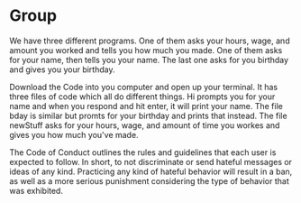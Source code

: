 # Group
We have three different programs. One of them asks your hours, wage, and amount you worked and tells you how much you made. One of them asks for your name, then tells you your name. The last one asks for you birthday and gives you your birthday. 

Download the Code into you computer and open up your terminal. It has three files of code which all do different things. Hi prompts you for your name and when you respond and hit enter, it will print your name. The file bday is similar but promts for your birthday and prints that instead. The file newStuff asks for your hours, wage, and amount of time you workes and gives you how much you've made. 

The Code of Conduct outlines the rules and guidelines that each user is expected to follow. In short, to not discriminate or send hateful messages or ideas of any kind. Practicing any kind of hateful behavior will result in a ban, as well as a more serious punishment considering the type of behavior that was exhibited.

